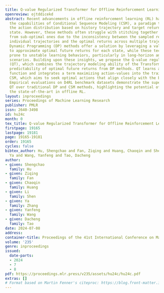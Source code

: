 ```yaml
---
title: Q-value Regularized Transformer for Offline Reinforcement Learning
openreview: ojtddicekd
abstract: Recent advancements in offline reinforcement learning (RL) have underscored
  the capabilities of Conditional Sequence Modeling (CSM), a paradigm that learns
  the action distribution based on history trajectory and target returns for each
  state. However, these methods often struggle with stitching together optimal trajectories
  from sub-optimal ones due to the inconsistency between the sampled returns within
  individual trajectories and the optimal returns across multiple trajectories. Fortunately,
  Dynamic Programming (DP) methods offer a solution by leveraging a value function
  to approximate optimal future returns for each state, while these techniques are
  prone to unstable learning behaviors, particularly in long-horizon and sparse-reward
  scenarios. Building upon these insights, we propose the Q-value regularized Transformer
  (QT), which combines the trajectory modeling ability of the Transformer with the
  predictability of optimal future returns from DP methods. QT learns an action-value
  function and integrates a term maximizing action-values into the training loss of
  CSM, which aims to seek optimal actions that align closely with the behavior policy.
  Empirical evaluations on D4RL benchmark datasets demonstrate the superiority of
  QT over traditional DP and CSM methods, highlighting the potential of QT to enhance
  the state-of-the-art in offline RL.
layout: inproceedings
series: Proceedings of Machine Learning Research
publisher: PMLR
issn: 2640-3498
id: hu24c
month: 0
tex_title: Q-value Regularized Transformer for Offline Reinforcement Learning
firstpage: 19165
lastpage: 19181
page: 19165-19181
order: 19165
cycles: false
bibtex_author: Hu, Shengchao and Fan, Ziqing and Huang, Chaoqin and Shen, Li and Zhang,
  Ya and Wang, Yanfeng and Tao, Dacheng
author:
- given: Shengchao
  family: Hu
- given: Ziqing
  family: Fan
- given: Chaoqin
  family: Huang
- given: Li
  family: Shen
- given: Ya
  family: Zhang
- given: Yanfeng
  family: Wang
- given: Dacheng
  family: Tao
date: 2024-07-08
address:
container-title: Proceedings of the 41st International Conference on Machine Learning
volume: '235'
genre: inproceedings
issued:
  date-parts:
  - 2024
  - 7
  - 8
pdf: https://proceedings.mlr.press/v235/assets/hu24c/hu24c.pdf
extras: []
# Format based on Martin Fenner's citeproc: https://blog.front-matter.io/posts/citeproc-yaml-for-bibliographies/
---
```

